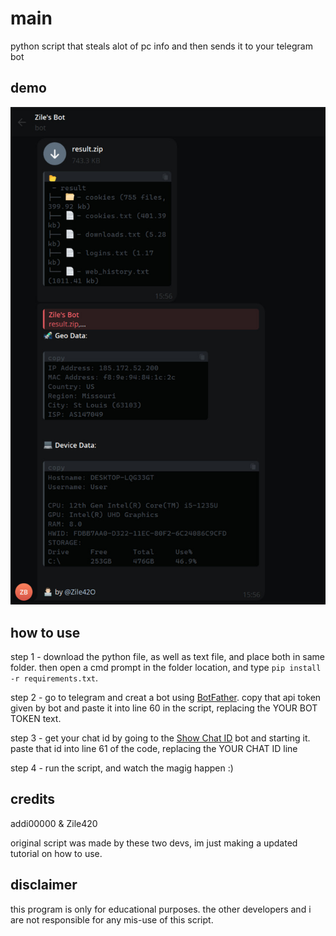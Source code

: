 # main
python script that steals alot of pc info and then sends it to your telegram bot

## demo
![Example](demo.jpg)

## how to use
step 1 - download the python file, as well as text file, and place both in same folder. then open a cmd prompt in the folder location, and type `pip install -r requirements.txt`.

step 2 - go to telegram and creat a bot using [BotFather](https://t.me/BotFather). copy that api token given by bot and paste it into line 60 in the script, replacing the 
YOUR BOT TOKEN text.

step 3 - get your chat id by going to the [Show Chat ID](https://t.me/show_chat_idbot) bot and starting it. paste that id into line 61 of the code, replacing the YOUR CHAT ID line

step 4 - run the script, and watch the magig happen :)

## credits
addi00000
&
Zile420

original script was made by these two devs, im just making a updated tutorial on how to use.

## disclaimer
this program is only for educational purposes. the other developers and i are not responsible for any mis-use of this script.
